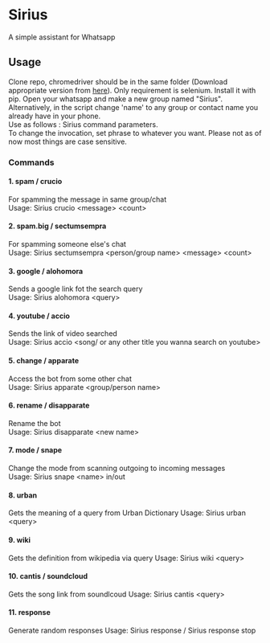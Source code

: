 # Sirius
A simple assistant for Whatsapp

## Usage
Clone repo, chromedriver should be in the same folder (Download appropriate version from [here](https://chromedriver.chromium.org/downloads)). Only requirement is selenium. Install it with pip. Open your whatsapp and make a new group named "Sirius".
Alternatively, in the script change 'name' to any group or contact name you already have in your phone.  
Use as follows : Sirius command parameters.  
To change the invocation, set phrase to whatever you want. Please not as of now most things are case sensitive.

### Commands 
#### 1. spam / crucio 
For spamming the message in same group/chat  
Usage: Sirius crucio &lt;message&gt; &lt;count&gt;

#### 2. spam.big / sectumsempra
For spamming someone else's chat  
Usage: Sirius sectumsempra &lt;person/group name&gt; &lt;message&gt; &lt;count&gt;

#### 3. google / alohomora
Sends a google link fot the search query  
Usage: Sirius alohomora &lt;query&gt;

#### 4. youtube / accio
Sends the link of video searched  
Usage: Sirius accio &lt;song/ or any other title you wanna search on youtube&gt;

#### 5. change / apparate
Access the bot from some other chat  
Usage: Sirius apparate &lt;group/person name&gt;

#### 6. rename / disapparate
Rename the bot  
Usage: Sirius disapparate &lt;new name&gt;

#### 7. mode / snape
Change the mode from scanning outgoing to incoming messages  
Usage: Sirius snape &lt;name&gt; in/out

#### 8. urban
Gets the meaning of a query from Urban Dictionary
Usage: Sirius urban &lt;query&gt;
  
#### 9. wiki
Gets the definition from wikipedia via query
Usage: Sirius wiki &lt;query&gt;

#### 10. cantis / soundcloud
Gets the song link from soundlcoud
Usage: Sirius cantis &lt;query&gt;

#### 11. response
Generate random responses
Usage: Sirius response / Sirius response stop
